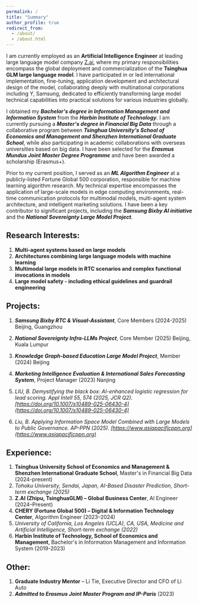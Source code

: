 ```yaml
---
permalink: /
title: "Summary"
author_profile: true
redirect_from: 
  - /about/
  - /about.html
---
```

I am currently employed as an **Artificial Intelligence Engineer** at leading large language model company [Z.ai](https://z.ai), where my primary responsibilities encompass the global deployment and commercialization of the **Tsinghua GLM large language model**. I have participated in or led international implementation, fine-tuning, application development and architectural design of the model, collaborating deeply with multinational corporations including Y, Samsung, dedicated to efficiently transforming large model technical capabilities into practical solutions for various industries globally.

I obtained my _**Bachelor's degree in Information Management and Information System**_ from the _**Harbin Institute of Technology**_. I am currently pursuing a _**Master's degree in Financial Big Data**_ through a collaborative program between _**Tsinghua University's School of Economics and Management and Shenzhen International Graduate School**_, while also participating in academic collaborations with overseas universities based on big data. I have been selected for the ***Erasmus Mundus Joint Master Degree Programme*** and have been awarded a scholarship (Erasmus+).

Prior to my current position, I served as an _**ML Algorithm Engineer**_ at a publicly-listed Fortune Global 500 corporation, responsible for machine learning algorithm research. My technical expertise encompasses the application of large-scale models in edge computing environments, real-time communication protocols for multimodal models, multi-agent system architecture, and intelligent marketing solutions. I have been a key contributor to significant projects, including the _**Samsung Bixby AI initiative**_ and the _**National Sovereignty Large Model Project**._

**Research Interests:**
------
1. **Multi-agent systems based on large models**
2. **Architectures combining large language models with machine learning**
3. **Multimodal large models in RTC scenarios and complex functional invocations in models**
4. **Large model safety - including ethical guidelines and guardrail engineering**

**Projects:**
------
1. _**Samsung Bixby RTC & Visual-Assistant**_, Core Members (2024-2025)  Beijing, Guangzhou
2. _**National Sovereignty Infra-LLMs Project**_, Core Member (2025)  Beijing, Kuala Lumpur
3. _**Knowledge Graph-based Education Large Model Project**_, Member (2024)  Beijing
4. _**Marketing Intelligence Evaluation & International Sales Forecasting System**_, Project Manager (2023)  Nanjing

1. *LIU, B. Demystifying the black box: AI-enhanced logistic regression for lead scoring. Appl Intell 55, 574 (2025, JCR Q2). [https://doi.org/10.1007/s10489-025-06430-4](https://doi.org/10.1007/s10489-025-06430-4)*
2. *Liu, B. Applying Information Space Model Combined with Large Models to Public Governance. AP-PPN (2025). [https://www.asiapacificppn.org](https://www.asiapacificppn.org)*

**Experience:**
------
1. **Tsinghua University School of Economics and Management & Shenzhen International Graduate School**, Master's in Financial Big Data (2024-present)
2. *Tohoku University, Sendai, Japan, AI-Based Disaster Prediction, Short-term exchange (2025)*
3. **Z.AI (Zhipu, TsinghuaGLM) – Global Business Center**, AI Engineer (2024–Present)
4. **CHERY (Fortune Global 500) – Digital & Information Technology Center**, Algorithm Engineer (2023–2024)
5. *University of California, Los Angeles (UCLA), CA, USA, Medicine and Artificial Intelligence, Short-term exchange (2022)*
6. **Harbin Institute of Technology, School of Economics and Management**, Bachelor's in Information Management and Information System (2019-2023)

**Other:**
------
1. **Graduate Industry Mentor** – Li Tie, Executive Director and CFO of Li Auto 
2. ***Admitted to Erasmus Joint Master Program and IP-Paris*** (2023)
